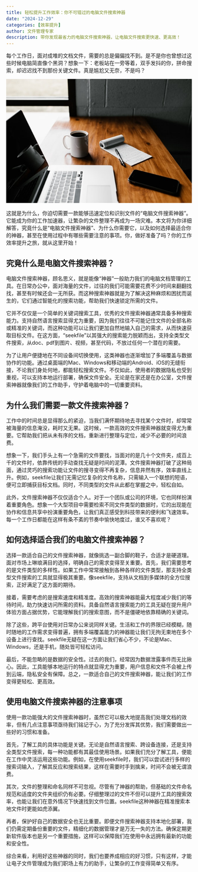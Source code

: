 ```yaml
---
title: 轻松提升工作效率：你不可错过的电脑文件搜索神器
date: "2024-12-29"
categories: [效率提升]
author: 文件管理专家
description: 带你发现最省力的电脑文件搜索神器，让电脑文件搜索更快速、更高效！
---
```


每个工作日，面对成堆的文档文件，需要的总是偏偏找不到。是不是你也曾想过这些时候电脑简直像个黑洞？想象一下：老板站在一旁等着，双手发抖的你，拼命搜索，却迟迟找不到那份关键文件。真是尴尬又无奈，不是吗？

![](thumbnail.jpg)

这就是为什么，你迫切需要一款能够迅速定位和识别文件的“电脑文件搜索神器”。它能成为你的工作加速器，让繁杂的文件整理不再成为一场灾难。本文将为你详细解答，究竟什么是“电脑文件搜索神器”、为什么你需要它，以及如何选择最适合你的神器，甚至在使用过程中有哪些需要注意的事项。你，做好准备了吗？你的工作效率提升之旅，就从这里开始！

## 究竟什么是电脑文件搜索神器？

电脑文件搜索神器，顾名思义，就是能像“神器”一般助力我们的电脑文档管理的工具。在日常办公中，面对海量的文件，过往的我们可能需要花费不少时间来翻翻找找，甚至有时候还会一无所获。而这种搜索神器就是为了解决这种麻烦和困扰而诞生的，它们通过智能化的搜索功能，帮助我们快速锁定所需的文件。

它并不仅仅是一个简单的关键词搜索工具，优秀的文件搜索神器通常具备多种搜索能力。支持自然语言搜索显得尤为重要，因为我们往往不可能记住文件的全部名称或精准的关键词，而这种功能可以让我们更加自然地输入自己的需求，从而快速获取目标文件。在这方面，“seekfile”以其强大的搜索能力脱颖而出，支持全类型文件搜索，从doc、pdf到图片、视频，甚至代码，不放过任何一个潜在的需要。

为了让用户便捷地在不同设备间切换使用，这类神器也逐渐增加了多端覆盖与数据协作的功能。通过桌面端的Mac、Windows和移动端的Android、iOS的无缝衔接，不论我们身处何地，都能轻松搜索文件。不仅如此，使用者的数据隐私也受到重视，可以支持本地运行部署，确保文件安全。无论是在家还是在办公室，文件搜索神器就像我们的工作助手，守护着电脑中的一切重要资料。

## 为什么我们需要一款文件搜索神器？

工作中的时间总是显得那么的紧迫，当我们满怀期待地去寻找某个文件时，却常常被海量的信息淹没，耗时又无果。这时候，一款高效的文件搜索神器就变得尤为重要。它帮助我们把从未有序的文档，重新进行整理与定位，减少不必要的时间浪费。

想象一下，我们手头上有一个急需的文件要找，当面对的是几十个文件夹，成百上千的文件时，依靠传统的手动查找无疑是时间的泥潭。文件搜索神器打破了这种局面，通过灵巧的搜索功能让文件的搜寻变得不再复杂，信息井然有序，效率直线上升。例如，seekfile让我们无需记忆复杂的文件名称，只需输入一个联想的短语，便可立即捕获目标文档。同时，不同类型的文件从此都在掌握之中，轻松自如。

此外，文件搜索神器不仅仅适合个人。对于一个团队或公司的环境，它也同样扮演着重要角色。想象一个大型项目中需要检索不同文件类型的数据时，它的出现能在协作和信息共享中扮演重要角色，让我们真正感受到科技带来的便利和飞速效率。每一个工作日都能在这样有条不紊的节奏中愉快地度过，谁又不喜欢呢？

## 如何选择适合我们的电脑文件搜索神器？

选择一款适合自己的文件搜索神器，就像挑选一副合脚的鞋子，合适才是硬道理。面对市场上琳琅满目的选择，明确自己的需求变得至关重要。首先，我们需要思考的是文件类型的多样性。如果工作中常常接触到各种各样的文件类型，那支持全类型文件搜索的工具就显得极其重要。像seekfile，支持从文档到多媒体的全方位搜索，正好满足了这方面的期待。

接着，需要考虑的是搜索速度和精准度。高效的搜索神器能最大程度减少我们的等待时间，助力快速访问所需的资料。具备自然语言搜索能力的工具无疑在提升用户体验方面占据优势，它能理解我们的搜索意图，而不是僵硬地依靠精确的关键词。

除了这些，跨平台使用对日常办公来说同样关键。生活和工作的界限已经模糊，随时随地的工作需求变得普遍，拥有多端覆盖能力的神器能让我们无拘无束地在多个设备上进行查找。seekfile无疑在这一方面让我们省心不少，不论是Mac、Windows，还是手机，随处皆可轻松访问。

最后，不能忽略的是数据的安全性。过去的我们，经常因为数据泄露事件而无比揪心。因此，工具能够本地运行的特点就显得尤为重要，用户信息和文件不会被上传到云端，隐私安全有保障。总之，一款适合自己的文件搜索神器，能让我们的工作变得更轻松、更高效。

## 使用电脑文件搜索神器的注意事项

使用一款功能强大的文件搜索神器时，虽然它可以极大地提高我们处理文档的效率，但有几点注意事项亟待我们铭记于心，为了充分发挥其优势，我们需要做出一些好的习惯和准备。

首先，了解工具的具体功能是关键。无论是自然语言搜索、跨设备连接，还是支持全类型文件搜索，每一种功能都有其最佳使用场景。如果我们充分了解工具，便能在工作中灵活运用这些功能。例如，在使用seekfile时，我们可以尝试进行多样的搜索词输入，了解其反应和搜索结果，这样在需要时手到擒来，时间不会被无谓浪费。

其次，文件的整理和命名同样不可忽视。尽管有了神器的帮助，但基础的文件命名规范和适度的文件夹组织仍有必要。仔细整理过的文件不但可以提升工具的搜索效率，也能让我们在意外情况下快速找到文件位置。seekfile这种神器在精准搜索本地文件时更能如虎添翼。

再者，保护好自己的数据安全也无比重要。即便文件搜索神器支持本地化部署，我们仍需定期备份重要的文件，精细化的数据管理才是万无一失的方法。确保定期更新软件版本也是另一个重要措施，这样可以保障我们在使用中永远拥有最新的功能和安全性。

综合来看，利用好这些神器的同时，我们也要养成相应的好习惯，只有这样，才能让电子文件管理成为我们职场上有力的助手，让繁杂的工作变得简单又有序。
